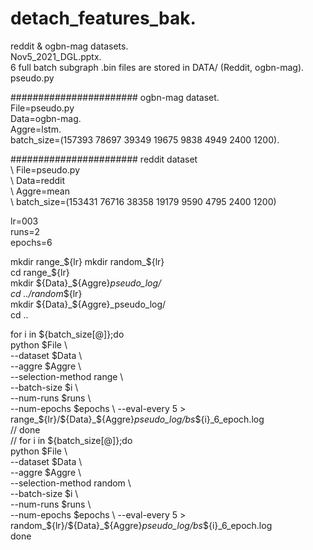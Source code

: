 # detach_features_bak. 
reddit & ogbn-mag datasets.         
Nov5_2021_DGL.pptx.        
6 full batch subgraph .bin files are stored in DATA/ (Reddit, ogbn-mag).    
pseudo.py 

####################### ogbn-mag dataset.     
File=pseudo.py       
Data=ogbn-mag.     
Aggre=lstm.     
batch_size=(157393 78697 39349 19675 9838 4949 2400 1200).     


####################### reddit dataset        
\\ File=pseudo.py    
\\ Data=reddit   
\\ Aggre=mean    
\\ batch_size=(153431 76716 38358 19179 9590 4795 2400 1200)   

lr=003    
runs=2    
epochs=6    

mkdir range_${lr}   
mkdir random_${lr}    
cd range_${lr}        
mkdir ${Data}_${Aggre}_pseudo_log/    
cd ../random_${lr}    
mkdir ${Data}_${Aggre}_pseudo_log/    
cd ..   


for i in ${batch_size[@]};do    
  python $File \    
  --dataset $Data \     
  --aggre $Aggre \      
  --selection-method range \      
  --batch-size $i \     
  --num-runs $runs \    
  --num-epochs $epochs \     
  --eval-every 5 > range_${lr}/${Data}_${Aggre}_pseudo_log/bs_${i}_6_epoch.log    
// done   
// for i in ${batch_size[@]};do   
  python $File \    
  --dataset $Data \   
  --aggre $Aggre \    
  --selection-method random \   
  --batch-size $i \   
  --num-runs $runs \    
  --num-epochs $epochs \    
  --eval-every 5 > random_${lr}/${Data}_${Aggre}_pseudo_log/bs_${i}_6_epoch.log   
done
